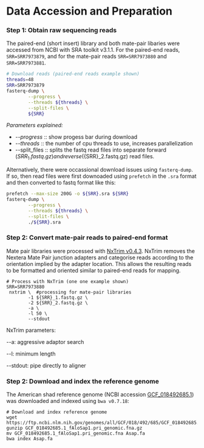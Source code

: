 # **Data Accession and Preparation** 

### Step 1: Obtain raw sequencing reads
The paired-end (short insert) library and both mate-pair libaries were accessed from NCBI with SRA toolkit v3.1.1.
For the paired-end reads, `SRR=SRR7973879`, and for the mate-pair reads `SRR=SRR7973880` and `SRR=SRR7973881`.

```bash
# Download reads (paired-end reads example shown)
threads=48
SRR=SRR7973879
fasterq-dump \
        --progress \
        --threads ${threads} \
        --split-files \
        ${SRR}
```
_Parameters explained:_
- _--progress_ :: show progess bar during download
- _--threads_ :: the number of cpu threads to use, increases parallelization
- --split_files :: splits the fastq read files into separate forward (${SRR}_1.fastq.gz) and reverse (${SRR}_2.fastq.gz) read files.

Alternatively, there were occassional download issues using `fasterq-dump`. If so, then read files were first downoaded using `prefetch` in the `.sra` format and then converted to fastq format like this:
```bash
prefetch --max-size 200G -o ${SRR}.sra ${SRR}
fasterq-dump \
        --progress \
        --threads ${threads} \
        --split-files \
        ./${SRR}.sra
```

### Step 2: Convert mate-pair reads to paired-end format
Mate pair libraries were processed with [NxTrim v0.4.3](https://github.com/sequencing/NxTrim). NxTrim removes the Nextera Mate Pair junction adapters and categorise reads according to the orientation implied by the adapter location. This allows the resulting reads to be formatted and oriented similar to paired-end reads for mapping.

```
# Process with NxTrim (one one example shown)
SRR=SRR7973880
 nxtrim \  #processing for mate-pair libraries
        -1 ${SRR}_1.fastq.gz \ 
        -2 ${SRR}_2.fastq.gz \ 
        -a \ 
        -l 50 \ 
        --stdout
```
NxTrim parameters:

--a: aggressive adaptor search

--l: minimum length 

--stdout: pipe directly to aligner 


### Step 2: Download and index the reference genome
The American shad reference genome (NCBI accession [GCF_018492685.1](https://www.ncbi.nlm.nih.gov/datasets/genome/GCF_018492685.1/)) was downloaded and indexed using `bwa v0.7.18`:

```
# Download and index reference genome
wget https://ftp.ncbi.nlm.nih.gov/genomes/all/GCF/018/492/685/GCF_018492685.1_fAloSap1.pri/GCF_018492685.1_fAloSap1.pri_genomic.fna.gz
gunzip GCF_018492685.1_fAloSap1.pri_genomic.fna.gz
mv GCF_018492685.1_fAloSap1.pri_genomic.fna Asap.fa
bwa index Asap.fa
```
